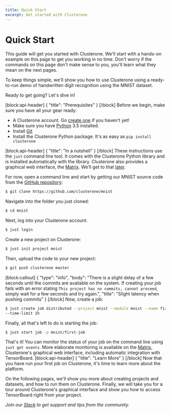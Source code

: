 ```yaml
---
title: Quick Start
excerpt: Get started with Clusterone
---
```


# Quick Start

This guide will get you started with Clusterone. We'll start with a hands-on example on this page to get you working in no time. Don't worry if the commands on this page don't make sense to you, you'll learn what they mean on the next pages.

To keep things simple, we'll show you how to use Clusterone using a ready-to-run demo of handwritten digit recognition using the MNIST dataset.

Ready to get going? Let's dive in!

\[block:api-header\] { "title": "Prerequisites" } \[/block\] Before we begin, make sure you have all your gear ready:

* A Clusterone account. Go [create one](https://www.clusterone.com) if you haven't yet!
* Make sure you have [Python](https://python.org) 3.5 installed.
* Install [Git](https://git-scm.com)
* Install the Clusterone Python package. It's as easy as `pip install clusterone`

\[block:api-header\] { "title": "In a nutshell" } \[/block\] These instructions use the `just` command line tool. It comes with the Clusterone Python library and is installed automatically with the library. Clusterone also provides a graphical web interface, the [Matrix](https://clusterone.com/matrix). We'll get to that [later](doc:watch-your-job-progress-and-access-results).

For now, open a command line and start by getting our MNIST source code from the [GitHub repository](https://github.com/clusterone/mnist):

```bash
$ git clone https://github.com/clusterone/mnist
```

Navigate into the folder you just cloned:

```bash
$ cd mnist
```

Next, log into your Clusterone account:

```bash
$ just login
```

Create a new project on Clusterone:

```bash
$ just init project mnist
```

Then, upload the code to your new project:

```bash
$ git push clusterone master
```

\[block:callout\] { "type": "info", "body": "There is a slight delay of a few seconds until the commits are available on the system. If creating your job fails with an error stating `This project has no commits, cannot proceed`, simply wait for a few seconds and try again.", "title": "Slight latency when pushing commits" } \[/block\] Now, create a job:

```bash
$ just create job distributed --project mnist --module mnist --name first-job \
--time-limit 1h
```

Finally, all that's left to do is starting the job:

```bash
$ just start job -p mnist/first-job
```

That's it! You can monitor the status of your job on the command line using `just get events`. More elaborate monitoring is available on the [Matrix](https://clusterone.com/matrix), Clusterone's graphical web interface, including automatic integration with TensorBoard. \[block:api-header\] { "title": "Learn More" } \[/block\] Now that you have run your first job on Clusterone, it's time to learn more about the platform.

On the following pages, we'll show you more about creating projects and datasets, and how to run them on Clusterone. Finally, we will take you for a tour around Clusterone's graphical interface and show you how to access TensorBoard right from your project.

_Join our _[_Slack_](http://slack.clusterone.com)_ to get support and tips from the community._

